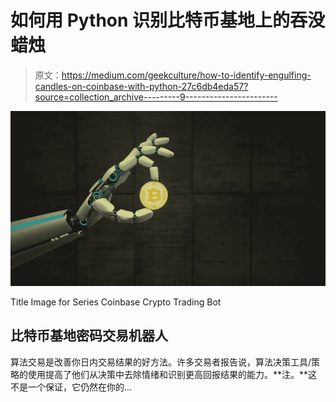 # 如何用 Python 识别比特币基地上的吞没蜡烛

> 原文：<https://medium.com/geekculture/how-to-identify-engulfing-candles-on-coinbase-with-python-27c6db4eda57?source=collection_archive---------9----------------------->

![](img/81fc911312413242ccee7d98edbb7ea5.png)

Title Image for Series Coinbase Crypto Trading Bot

## 比特币基地密码交易机器人

算法交易是改善你日内交易结果的好方法。许多交易者报告说，算法决策工具/策略的使用提高了他们从决策中去除情绪和识别更高回报结果的能力。**注。**这不是一个保证，它仍然在你的…